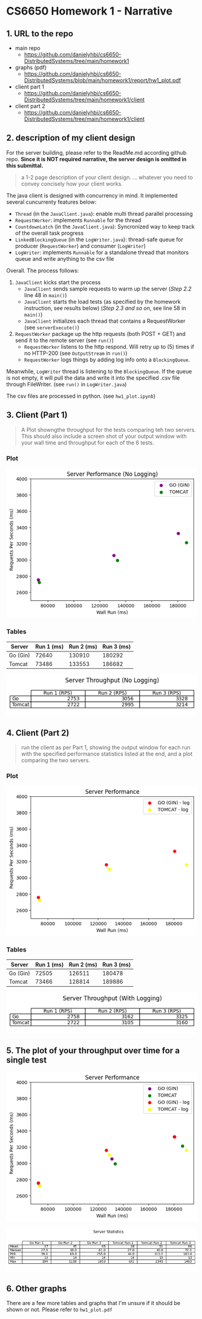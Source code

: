 # CS6650 Homework 1 - Narrative

## 1. URL to the repo
- main repo
    - https://github.com/danielyhbi/cs6650-DistributedSystems/tree/main/homework1
- graphs (pdf)
    - https://github.com/danielyhbi/cs6650-DistributedSystems/blob/main/homework1/report/hw1_plot.pdf
- client part 1
    - https://github.com/danielyhbi/cs6650-DistributedSystems/tree/main/homework1/client
- client part 2
    - https://github.com/danielyhbi/cs6650-DistributedSystems/tree/main/homework1/client

## 2. description of my client design

For the server building, please refer to the ReadMe.md according github repo. **Since it is NOT required narrative, the server design is omitted in this submittal.**

>a 1-2 page description of your client design. ... whatever you need to convey concisely how your client works.

The java client is designed with concurrency in mind. It implemented several cuncurrenty features below:
- `Thread` (in the `JavaClient.java`): enable multi thread parallel processing
- `RequestWorker`: implements `Runnable` for the thread
- `CountdownLatch` (in the `JavaClient.java`): Syncronized way to keep track of the overall task progress
- `LinkedBlockingQueue` (in the `LogWriter.java`): thread-safe queue for producer (`RequestWorker`) and consumer (`LogWriter`)
- `LogWriter`: implements `Runnable` for a standalone thread that monitors queue and write anything to the csv file

Overall. The process follows:
1. `JavaClient` kicks start the process
    * `JavaClient` sends sample requests to warm up the server (_Step 2.2_ line 48 in `main()`)
    * `JavaClient` starts the load tests (as specified by the homework instruction, see results below) (_Step 2.3 and so on_, see line 58 in `main()`)
    * `JavaClient` initializes each thread that contains a RequestWorker (see `serverExecute()`)
2. `RequestWorker` package up the http requests (both POST + GET) and send it to the remote server (see `run()`)
    * `RequestWorker` listens to the http respond. Will retry up to (5) times if no HTTP-200 (see `OutputStream` in `run()`)
    * `RequestWorker` logs things by adding log info onto a `BlockingQueue`.

Meanwhile, `LogWriter` thread is listening to the `BlockingQueue`. If the queue is not empty, it will pull the data and write it into the specified .csv file through FileWriter. (see `run()` in `LogWriter.java`)

The csv files are processed in python. (see `hw1_plot.ipynb`)

## 3. Client (Part 1)

> A Plot showngthe throughput for the tests comparing teh two servers. This should also include a screen shot of your output window with your wall time and throughput for each of the 6 tests.

### Plot
![Plot showngthe throughput](report/throughput_no_logging.png)

### Tables
|Server|Run 1 (ms)| Run 2 (ms)| Run 3 (ms)|
|------|--------|-----|----|
| Go (Gin) | 72640 | 130910 | 180292 |
| Tomcat | 73486 | 133553 | 186682 |

![Table showngthe throughput](report/throughput_table_no_logging.png)

## 4. Client (Part 2)

> run the client as per Part 1, showing the output window for each run with the specified performance statistics listed at the end, and a plot comparing the two servers.

### Plot
![Plot showngthe throughput](report/throughput_logging.png)

### Tables
|Server|Run 1 (ms)| Run 2 (ms)| Run 3 (ms)|
|------|--------|-----|----|
| Go (Gin) | 72505 | 126511 | 180478 |
| Tomcat | 73466 | 128814 | 189886 |

![Table showngthe throughput](report/throughput_table_logging.png)

## 5. The plot of your throughput over time for a single test
![Plot showngthe throughput](report/throughput_logging_overall.png)

![stats](report/stats_overall.png)

## 6. Other graphs

There are a few more tables and graphs that I'm unsure if it should be shown or not. Please refer to `hw1_plot.pdf`